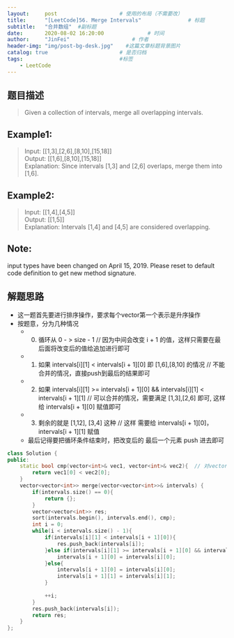 ```yaml
---
layout:     post                    # 使用的布局（不需要改） 
title:      "[LeetCode]56. Merge Intervals"               # 标题  
subtitle:   "合并数组"  #副标题 
date:       2020-08-02 16:20:00              # 时间 
author:     "JinFei"                    # 作者 
header-img: "img/post-bg-desk.jpg"    #这篇文章标题背景图片 
catalog: true                       # 是否归档 
tags:                               #标签     
    - LeetCode 
---
```


## 题目描述
> Given a collection of intervals, merge all overlapping intervals. <br>

## Example1:
 
> Input: [[1,3],[2,6],[8,10],[15,18]] <br> 
Output: [[1,6],[8,10],[15,18]] <br>
Explanation: Since intervals [1,3] and [2,6] overlaps, merge them into [1,6].  <br>

## Example2:
 
> Input: [[1,4],[4,5]] <br>
Output: [[1,5]] <br>
Explanation: Intervals [1,4] and [4,5] are considered overlapping. <br>


## Note:
input types have been changed on April 15, 2019. Please reset to default code definition to get new method signature.

    
## 解题思路

- 这一题首先要进行排序操作，要求每个vector第一个表示是升序操作
- 按题意，分为几种情况
  - 0. 循环从 0 - > size - 1 // 因为中间会改变 i + 1 的值，这样只需要在最后面将改变后的值给追加进行即可
  - 1. 如果 intervals[i][1] < intervals[i + 1][0] 即 [1,6],[8,10] 的情况    // 不能合并的情况，直接push到最后的结果即可
  - 2. 如果 intervals[i][1] >= intervals[i + 1][0] && intervals[i][1] < intervals[i + 1][1]  // 可以合并的情况，需要满足 [1,3],[2,6] 即可, 这样 给 intervals[i + 1][0] 赋值即可
  - 3. 剩余的就是 [1,12], [3,4] 这种    //  这样 需要给 intervals[i + 1][0]， intervals[i + 1][1] 赋值
  - 最后记得要把循环条件结束时，把改变后的 最后一个元素 push 进去即可

```C++
class Solution {
public:
    static bool cmp(vector<int>& vec1, vector<int>& vec2){  // 对vector<vector<int>> 进行排序，则形参为里面解除一层的vector<int>引用
        return vec1[0] < vec2[0];
    }
    vector<vector<int>> merge(vector<vector<int>>& intervals) {
        if(intervals.size() == 0){
            return {};
        }
        vector<vector<int>> res;
        sort(intervals.begin(), intervals.end(), cmp);
        int i = 0;
        while(i < intervals.size() - 1){
            if(intervals[i][1] < intervals[i + 1][0]){
                res.push_back(intervals[i]);
            }else if(intervals[i][1] >= intervals[i + 1][0] && intervals[i][1] < intervals[i + 1][1]){
                intervals[i + 1][0] = intervals[i][0];
            }else{
                intervals[i + 1][0] = intervals[i][0];
                intervals[i + 1][1] = intervals[i][1];
            }
                
            ++i;
        }
        res.push_back(intervals[i]);
        return res;
    }
};
```

